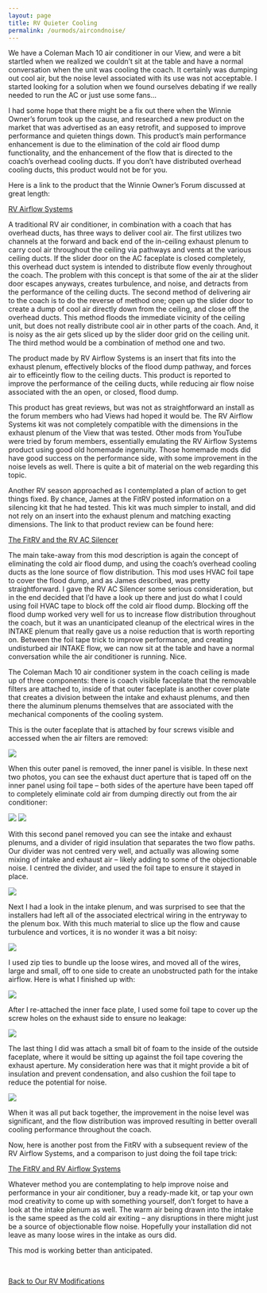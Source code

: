```yaml
---
layout: page
title: RV Quieter Cooling
permalink: /ourmods/aircondnoise/
---
```

We have a Coleman Mach 10 air conditioner in our View, and were a bit startled when we realized we couldn’t sit at the table and have a normal conversation when the unit was cooling the coach.  It certainly was dumping out cool air, but the noise level associated with its use was not acceptable.  I started looking for a solution when we found ourselves debating if we really needed to run the AC or just use some fans...

I had some hope that there might be a fix out there when the Winnie Owner’s forum took up the cause, and researched a new product on the market that was advertised as an easy retrofit, and supposed to improve performance and quieten things down.  This product’s main performance enhancement is due to the elimination of the cold air flood dump functionality, and the enhancement of the flow that is directed to the coach’s overhead cooling ducts.  If you don’t have distributed overhead cooling ducts, this product would not be for you.  

Here is a link to the product that the Winnie Owner’s Forum discussed at great length:

[RV Airflow Systems](https://rvairflow.com/)

A traditional RV air conditioner, in combination with a coach that has overhead ducts, has three ways to deliver cool air.  The first utilizes two channels at the forward and back end of the in-ceiling exhaust plenum to carry cool air throughout the ceiling via pathways and vents at the various ceiling ducts.  If the slider door on the AC faceplate is closed completely, this overhead duct system is intended to distribute flow evenly throughout the coach.  The problem with this concept is that some of the air at the slider door escapes anyways, creates turbulence, and noise, and detracts from the performance of the ceiling ducts.  The second method of delivering air to the coach is to do the reverse of method one; open up the slider door to create a dump of cool air directly down from the ceiling, and close off the overhead ducts.  This method floods the immediate vicinity of the ceiling unit, but does not really distribute cool air in other parts of the coach.  And, it is noisy as the air gets sliced up by the slider door grid on the ceiling unit.  The third method would be a combination of method one and two.

The product made by RV Airflow Systems is an insert that fits into the exhaust plenum, effectively blocks of the flood dump pathway, and forces air to efficeintly flow to the ceiling ducts.  This product is reported to improve the performance of the ceiling ducts, while reducing air flow noise associated with the an open, or closed, flood dump.

This product has great reviews, but was not as straightforward an install as the forum members who had Views had hoped it would be.  The RV Airflow Systems kit was not completely compatible with the dimensions in the exhaust plenum of the View that was tested.  Other mods from YouTube were tried by forum members, essentially emulating the RV Airflow Systems product using good old homemade ingenuity.  Those homemade mods did have good success on the performance side, with some improvement in the noise levels as well.  There is quite a bit of material on the web regarding this topic.

Another RV season approached as I contemplated a plan of action to get things fixed.  By chance, James at the FitRV posted information on a silencing kit that he had tested.   This kit was much simpler to install, and did not rely on an insert into the exhaust plenum and matching exacting dimensions.  The link to that product review can be found here:

[The FitRV and the RV AC Silencer](https://www.thefitrv.com/rv-tips/installing-and-testing-the-rv-ac-silencer/)

The main take-away from this mod description is again the concept of eliminating the cold air flood dump, and using the coach’s overhead cooling ducts as the lone source of flow distribution.  This mod uses HVAC foil tape to cover the flood dump, and as James described, was pretty straightforward.
I gave the RV AC Silencer some serious consideration, but in the end decided that I’d have a look up there and just do what I could using foil HVAC tape to block off the cold air flood dump.  Blocking off the flood dump worked very well for us to increase flow distribution throughout the coach, but it was an unanticipated cleanup of the electrical wires in the INTAKE plenum that really gave us a noise reduction that is worth reporting on.  Between the foil tape trick to improve performance, and creating undisturbed air INTAKE flow, we can now sit at the table and have a normal conversation while the air conditioner is running.  Nice.

The Coleman Mach 10 air conditioner system in the coach ceiling is made up of three components:  there is coach visible faceplate that the removable filters are attached to, inside of that outer faceplate is another cover plate that creates a division between the intake and exhaust plenums, and then there the aluminum plenums themselves that are associated with the mechanical components of the cooling system.

This is the outer faceplate that is attached by four screws visible and accessed when the air filters are removed:

<img src="/assets/aircond8web.jpg"/>

When this outer panel is removed, the inner panel is visible.  In these next two photos, you can see the exhaust duct aperture that is taped off on the inner panel using foil tape – both sides of the aperture have been taped off to completely eliminate cold air from dumping directly out from the air conditioner:

<img src="/assets/aircond2web.jpg"/>

<img src="/assets/aircond5web.jpg"/>

With this second panel removed you can see the intake and exhaust plenums, and a divider of rigid insulation that separates the two flow paths.  Our divider was not centred very well, and actually was allowing some mixing of intake and exhaust air – likely adding to some of the objectionable noise.  I centred the divider, and used the foil tape to ensure it stayed in place.  

<img src="/assets/aircond4web.jpg"/>

Next I had a look in the intake plenum, and was surprised to see that the installers had left all of the associated electrical wiring in the entryway to the plenum box.  With this much material to slice up the flow and cause turbulence and vortices, it is no wonder it was a bit noisy:

<img src="/assets/aircond1web.jpg"/>

I used zip ties to bundle up the loose wires, and moved all of the wires, large and small, off to one side to create an unobstructed path for the intake airflow.  Here is what I finished up with:

<img src="/assets/aircond3web.jpg"/>

After I re-attached the inner face plate, I used some foil tape to cover up the screw holes on the exhaust side to ensure no leakage:

<img src="/assets/aircond7web.jpg"/>

The last thing I did was attach a small bit of foam to the inside of the outside faceplate, where it would be sitting up against the foil tape covering the exhaust aperture.  My consideration here was that it might provide a bit of insulation and prevent condensation, and also cushion the foil tape to reduce the potential for noise.

<img src="/assets/aircond6web.jpg"/>

When it was all put back together, the improvement in the noise level was significant, and the flow distribution was improved resulting in better overall cooling performance throughout the coach.

Now, here is another post from the FitRV with a subsequent review of the RV Airflow Systems, and a comparison to just doing the foil tape trick:

[The FitRV and RV Airflow Systems](https://www.thefitrv.com/rv-tips/rv-air-conditioner-performance-improvement-tests/)

Whatever method you are contemplating to help improve noise and performance in your air conditioner, buy a ready-made kit, or tap your own mod creativity to come up with something yourself, don’t forget to have a look at the intake plenum as well.  The warm air being drawn into the intake is the same speed as the cold air exiting – any disruptions in there might just be a source of objectionable flow noise.  Hopefully your installation did not leave as many loose wires in the intake as ours did. 

This mod is working better than anticipated. 

<br>

[Back to Our RV Modifications](/ourmods/)
